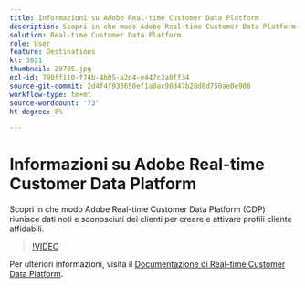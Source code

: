 ```yaml
---
title: Informazioni su Adobe Real-time Customer Data Platform
description: Scopri in che modo Adobe Real-time Customer Data Platform (CDP) riunisce dati noti e sconosciuti dei clienti per creare e attivare profili cliente affidabili.
solution: Real-time Customer Data Platform
role: User
feature: Destinations
kt: 3821
thumbnail: 29705.jpg
exl-id: 790ff110-f74b-4b05-a2d4-e447c2a8ff34
source-git-commit: 2d4f4f933650ef1a0ac98d47b28d0d750ae0e908
workflow-type: tm+mt
source-wordcount: '73'
ht-degree: 8%

---
```


# Informazioni su Adobe Real-time Customer Data Platform

Scopri in che modo Adobe Real-time Customer Data Platform (CDP) riunisce dati noti e sconosciuti dei clienti per creare e attivare profili cliente affidabili.

>[!VIDEO](https://video.tv.adobe.com/v/29705?quality=12&learn=on)

Per ulteriori informazioni, visita il [Documentazione di Real-time Customer Data Platform](https://experienceleague.adobe.com/docs/experience-platform/rtcdp/overview.html?lang=it).
